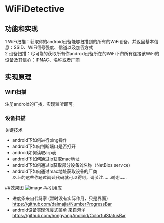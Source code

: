 # WiFiDetective

## 功能和实现
1 WiFi扫描：获取你的android设备能够扫描到的所有的WiFi设备，并返回基本信息：SSID、WiFi信号强度、信道以及加密方式  
2 设备扫描：尽可能的获取所有你android设备所在的WiFi下的所有连接该WiFi的设备及其信心：IPMAC、名称或者厂商

## 实现原理 
### WiFi扫描
注册android的广播，实现监听即可。
### 设备扫描
关键技术
* android下如何进行ping操作
* android下如何判断端口是否打开
* android如何读取arp表
* android下如何通过ip获取mac地址
* android下如何通过ip获取部分设备的名称（NetBios service)
* android下如何通过mac地址获取设备的厂商     
以上的这些你通过阅读代码就可以得到。请关注……谢谢……    

##效果图
![image](https://github.com/gpfduoduo/WiFiDetective/blob/master/gif/wifidetective.gif "效果图")
##引用库
* 进度条来自代码家  (暂时没有实际作用，只是界面）      
https://github.com/daimajia/NumberProgressBar
* android设备实现沉浸式菜单   来自鸿洋  
https://github.com/hongyangAndroid/ColorfulStatusBar
